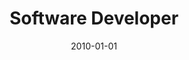 ---
date: 2010-01-01
year: 2010
title: Software Developer
project: Pux ( iOS game )
customer: asdf-systems
image: "/assets/images/pux.jpeg"
description: with asdf-systems we published this little game to get first hand experience for publishing a game in the appStore
projectLink:
---